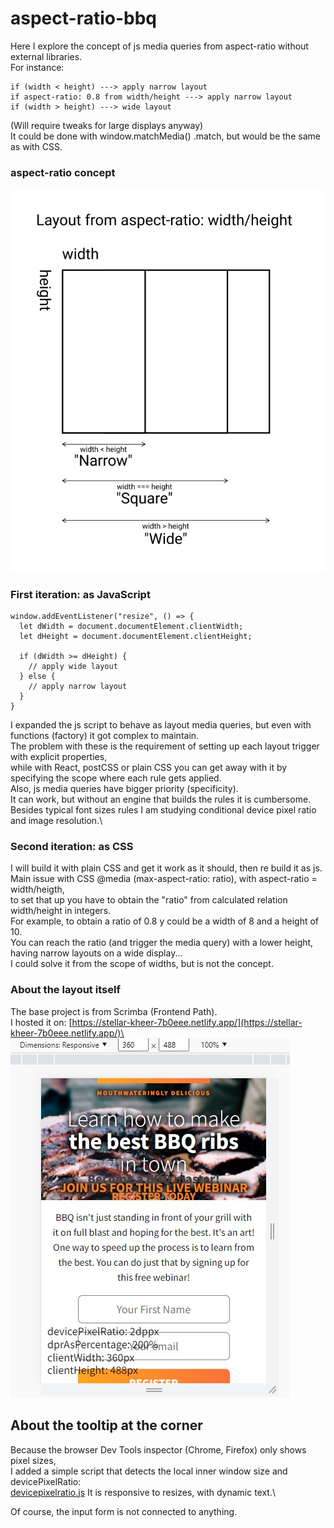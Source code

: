 # aspect-ratio-bbq

Here I explore the concept of js media queries from aspect-ratio without external libraries.\
For instance:
```
if (width < height) ---> apply narrow layout
if aspect-ratio: 0.8 from width/height ---> apply narrow layout
if (width > height) ---> wide layout
```
(Will require tweaks for large displays anyway)\
It could be done with window.matchMedia() .match, but would be the same as with CSS.

### aspect-ratio concept
![aspect-ratio concepto](./images/aspect-ratio-concept.jpg)

### First iteration: as JavaScript
```
window.addEventListener("resize", () => {
  let dWidth = document.documentElement.clientWidth;
  let dHeight = document.documentElement.clientHeight;
  
  if (dWidth >= dHeight) {
    // apply wide layout
  } else {
    // apply narrow layout
  }
}
```

I expanded the js script to behave as layout media queries, but even with functions (factory) it got complex to maintain.\
The problem with these is the requirement of setting up each layout trigger with explicit properties,\
while with React, postCSS or plain CSS you can get away with it by specifying the scope where each rule gets applied.\
Also, js media queries have bigger priority (specificity).\
It can work, but without an engine that builds the rules it is cumbersome.\
Besides typical font sizes rules I am studying conditional device pixel ratio and image resolution.\

### Second iteration: as CSS
I will build it with plain CSS and get it work as it should, then re build it as js.\
Main issue with CSS @media (max-aspect-ratio: ratio), with aspect-ratio = width/heigth,\
to set that up you have to obtain the "ratio" from calculated relation width/height in integers.\
For example, to obtain a ratio of 0.8 y could be a width of 8 and a height of 10.\
You can reach the ratio (and trigger the media query) with a lower height, having narrow layouts on a wide display...\
I could solve it from the scope of widths, but is not the concept.

### About the layout itself
The base project is from Scrimba (Frontend Path).\
I hosted it on: [https://stellar-kheer-7b0eee.netlify.app/](https://stellar-kheer-7b0eee.netlify.app/)\
![Narrow layout](./images/layoutnarrow.jpg)

## About the tooltip at the corner
Because the browser Dev Tools inspector (Chrome, Firefox) only shows pixel sizes,\
I added a simple script that detects the local inner window size and devicePixelRatio:\
[devicepixelratio.js](../main/devicepixelratio.js)
It is responsive to resizes, with dynamic text.\

Of course, the input form is not connected to anything.


